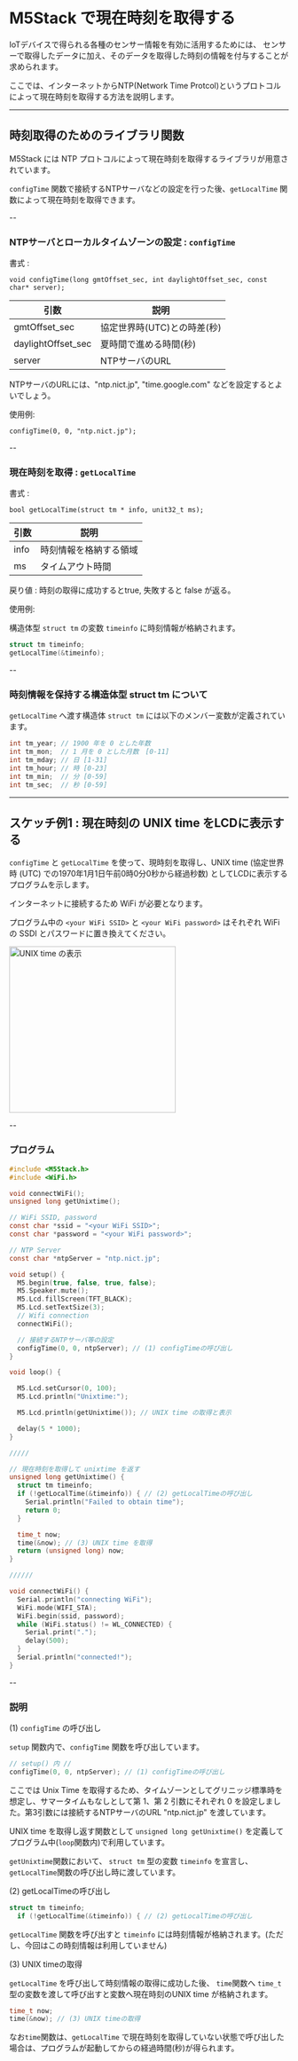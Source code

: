 # M5Stack で現在時刻を取得する

IoTデバイスで得られる各種のセンサー情報を有効に活用するためには、
センサーで取得したデータに加え、そのデータを取得した時刻の情報を付与することが求められます。

ここでは、インターネットからNTP(Network Time Protcol)というプロトコルによって現在時刻を取得する方法を説明します。

---

## 時刻取得のためのライブラリ関数

M5Stack には NTP プロトコルによって現在時刻を取得するライブラリが用意されています。

`configTime` 関数で接続するNTPサーバなどの設定を行った後、`getLocalTime` 関数によって現在時刻を取得できます。

--

###  NTPサーバとローカルタイムゾーンの設定 : `configTime`

書式 :

  `void configTime(long gmtOffset_sec, int daylightOffset_sec, const char* server);`

|引数|説明|
|----|----|
|gmtOffset_sec| 協定世界時(UTC)との時差(秒)|
|daylightOffset_sec| 夏時間で進める時間(秒)|
|server| NTPサーバのURL |

NTPサーバのURLには、"ntp.nict.jp", "time.google.com" などを設定するとよいでしょう。

使用例:

  `configTime(0, 0, "ntp.nict.jp");`

--
### 現在時刻を取得 : `getLocalTime`

書式 :

  `bool getLocalTime(struct tm * info, unit32_t ms);`

|引数|説明|
|----|----|
|info| 時刻情報を格納する領域|
|ms  | タイムアウト時間 |

戻り値 :
時刻の取得に成功するとtrue, 失敗すると false が返る。

使用例: 

構造体型 `struct tm` の変数 `timeinfo`
に時刻情報が格納されます。

````C
struct tm timeinfo;
getLocalTime(&timeinfo); 
````

--

### 時刻情報を保持する構造体型 struct tm について

`getLocalTime` へ渡す構造体 `struct tm` には以下のメンバー変数が定義されています。

````C
int tm_year; // 1900 年を 0 とした年数
int tm_mon;  // 1 月を 0 とした月数　[0-11]
int tm_mday; // 日 [1-31]
int tm_hour; // 時 [0-23]
int tm_min;  // 分 [0-59]
int tm_sec;  // 秒 [0-59]

````

---

## スケッチ例1 : 現在時刻の UNIX time をLCDに表示する

`configTime` と `getLocalTime` を使って、現時刻を取得し、UNIX time (協定世界時 (UTC) での1970年1月1日午前0時0分0秒から経過秒数) としてLCDに表示するプログラムを示します。

インターネットに接続するため WiFi が必要となります。

プログラム中の `<your WiFi SSID>` と `<your WiFi password>` はそれぞれ WiFi の SSDI とパスワードに置き換えてください。

<img src="./figs/unixtime.jpg" alt="UNIX time の表示" width="300">
<!--
// ![UNIX time の表示](./figs/unixtime.jpg "UNIX time の表示")
-->

--

### プログラム

````C
#include <M5Stack.h>
#include <WiFi.h>

void connectWiFi();
unsigned long getUnixtime();

// WiFi SSID, password
const char *ssid = "<your WiFi SSID>";
const char *password = "<your WiFi password>";

// NTP Server
const char *ntpServer = "ntp.nict.jp";

void setup() {
  M5.begin(true, false, true, false);
  M5.Speaker.mute();
  M5.Lcd.fillScreen(TFT_BLACK);
  M5.Lcd.setTextSize(3);
  // Wifi connection
  connectWiFi();

  // 接続するNTPサーバ等の設定
  configTime(0, 0, ntpServer); // (1) configTimeの呼び出し
}

void loop() {

  M5.Lcd.setCursor(0, 100);
  M5.Lcd.println("Unixtime:");

  M5.Lcd.println(getUnixtime()); // UNIX time の取得と表示

  delay(5 * 1000);
}

/////

// 現在時刻を取得して unixtime を返す 
unsigned long getUnixtime() {
  struct tm timeinfo;
  if (!getLocalTime(&timeinfo)) { // (2) getLocalTimeの呼び出し
    Serial.println("Failed to obtain time");
    return 0;
  }

  time_t now;
  time(&now); // (3) UNIX time を取得
  return (unsigned long) now;
}

//////

void connectWiFi() {
  Serial.println("connecting WiFi");
  WiFi.mode(WIFI_STA);
  WiFi.begin(ssid, password);
  while (WiFi.status() != WL_CONNECTED) {
    Serial.print(".");
    delay(500);
  }  
  Serial.println("connected!");
}

````

--

### 説明

(1) `configTime` の呼び出し

`setup` 関数内で、`configTime` 関数を呼び出しています。
````C
// setup() 内 //
configTime(0, 0, ntpServer); // (1) configTimeの呼び出し
````
ここでは Unix Time を取得するため、タイムゾーンとしてグリニッジ標準時を想定し、サマータイムもなしとして第 1、第 2 引数にそれぞれ 0 を設定しました。第3引数には接続するNTPサーバのURL "ntp.nict.jp" を渡しています。

UNIX time を取得し返す関数として
`unsigned long getUnixtime()` を定義してプログラム中(`loop`関数内)で利用しています。

`getUnixtime`関数において、
`struct tm` 型の変数 `timeinfo` を宣言し、`getLocalTime`関数の呼び出し時に渡しています。

(2) getLocalTimeの呼び出し

````C
struct tm timeinfo;
  if (!getLocalTime(&timeinfo)) { // (2) getLocalTimeの呼び出し
````
`getLocalTime` 関数を呼び出すと `timeinfo` には時刻情報が格納されます。(ただし、今回はこの時刻情報は利用していません)

(3) UNIX timeの取得

`getLocalTime` を呼び出して時刻情報の取得に成功した後、
`time`関数へ `time_t` 型の変数を渡して呼び出すと変数へ現在時刻のUNIX time が格納されます。

````C
time_t now;
time(&now); // (3) UNIX timeの取得
````

なお`time`関数は、`getLocalTime` で現在時刻を取得していない状態で呼び出した場合は、プログラムが起動してからの経過時間(秒)が得られます。


